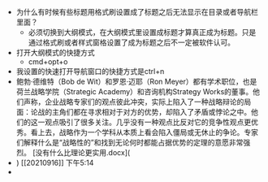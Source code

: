 - 为什么有时候有些标题用格式刷设置成了标题之后无法显示在目录或者导航栏里面？
    - 必须切换到大纲模式，在大纲模式里设置成标题才算真正成为标题。只是通过格式刷或者样式窗格设置了成为标题之后不一定被软件认可。
- 打开大纲模式的快捷方式
    - cmd+opt+o
- 我设置的快速打开导航窗口的快捷方式是ctrl+n
- 鲍勃·德维特（Bob de Wit）和罗恩·迈耶（Ron Meyer）都有学术职位，也是荷兰战略学院（Strategic Academy）和咨询机构Strategy Works的董事。他们声称，企业战略专家们的观点彼此冲突，实际上陷入了一种战略辩论的局面：论战的主角们都在寻求相对于对方的优势，却陷入了矛盾或悖论之中。他们的这一观点吸引了很多关注。几乎没有一种观点比反对它的竞争性观点更优秀。看上去，战略作为一个学科从本质上看会陷入僵局或无休止的争论。专家们解释什么是“战略性的”和找到无论何时都能占据优势的定理的意愿非常强烈。
[没有什么比理论更实用.docx](
- )
[[20210916]] 下午5:14
- 
